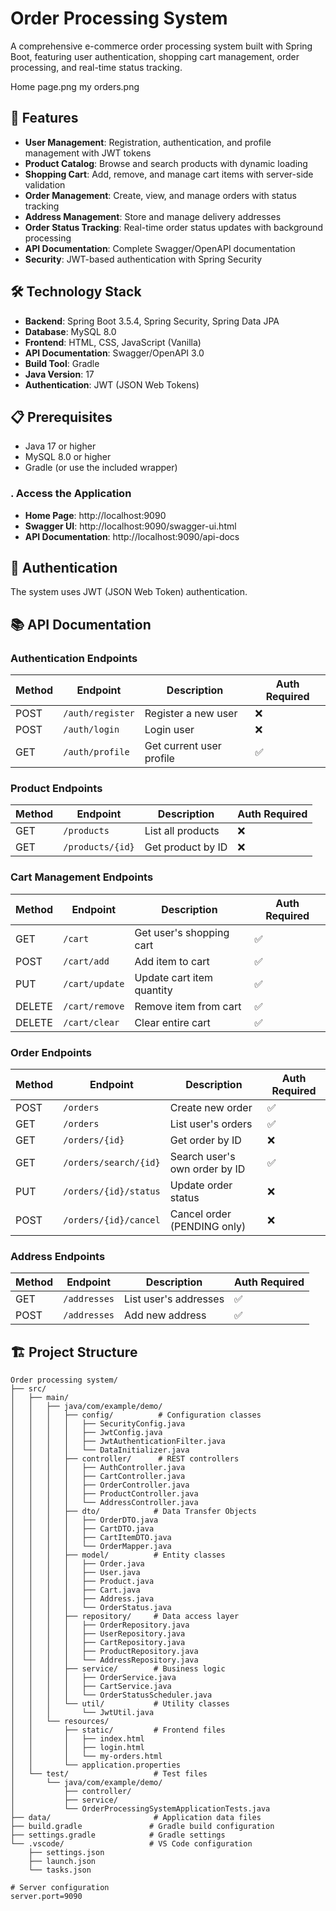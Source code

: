 # Order Processing System

A comprehensive e-commerce order processing system built with Spring Boot, featuring user authentication, shopping cart management, order processing, and real-time status tracking.

Home page.png
my orders.png
## 🚀 Features

- **User Management**: Registration, authentication, and profile management with JWT tokens
- **Product Catalog**: Browse and search products with dynamic loading
- **Shopping Cart**: Add, remove, and manage cart items with server-side validation
- **Order Management**: Create, view, and manage orders with status tracking
- **Address Management**: Store and manage delivery addresses
- **Order Status Tracking**: Real-time order status updates with background processing
- **API Documentation**: Complete Swagger/OpenAPI documentation
- **Security**: JWT-based authentication with Spring Security

## 🛠️ Technology Stack

- **Backend**: Spring Boot 3.5.4, Spring Security, Spring Data JPA
- **Database**: MySQL 8.0
- **Frontend**: HTML, CSS, JavaScript (Vanilla)
- **API Documentation**: Swagger/OpenAPI 3.0
- **Build Tool**: Gradle
- **Java Version**: 17
- **Authentication**: JWT (JSON Web Tokens)

## 📋 Prerequisites

- Java 17 or higher
- MySQL 8.0 or higher
- Gradle (or use the included wrapper)

### . Access the Application
- **Home Page**: http://localhost:9090
- **Swagger UI**: http://localhost:9090/swagger-ui.html
- **API Documentation**: http://localhost:9090/api-docs

## 🔐 Authentication

The system uses JWT (JSON Web Token) authentication.

## 📚 API Documentation

### Authentication Endpoints

| Method | Endpoint | Description | Auth Required |
|--------|----------|-------------|---------------|
| POST | `/auth/register` | Register a new user | ❌ |
| POST | `/auth/login` | Login user | ❌ |
| GET | `/auth/profile` | Get current user profile | ✅ |

### Product Endpoints

| Method | Endpoint | Description | Auth Required |
|--------|----------|-------------|---------------|
| GET | `/products` | List all products | ❌ |
| GET | `/products/{id}` | Get product by ID | ❌ |

### Cart Management Endpoints

| Method | Endpoint | Description | Auth Required |
|--------|----------|-------------|---------------|
| GET | `/cart` | Get user's shopping cart | ✅ |
| POST | `/cart/add` | Add item to cart | ✅ |
| PUT | `/cart/update` | Update cart item quantity | ✅ |
| DELETE | `/cart/remove` | Remove item from cart | ✅ |
| DELETE | `/cart/clear` | Clear entire cart | ✅ |

### Order Endpoints

| Method | Endpoint | Description | Auth Required |
|--------|----------|-------------|---------------|
| POST | `/orders` | Create new order | ✅ |
| GET | `/orders` | List user's orders | ✅ |
| GET | `/orders/{id}` | Get order by ID | ❌ |
| GET | `/orders/search/{id}` | Search user's own order by ID | ✅ |
| PUT | `/orders/{id}/status` | Update order status | ❌ |
| POST | `/orders/{id}/cancel` | Cancel order (PENDING only) | ❌ |

### Address Endpoints

| Method | Endpoint | Description | Auth Required |
|--------|----------|-------------|---------------|
| GET | `/addresses` | List user's addresses | ✅ |
| POST | `/addresses` | Add new address | ✅ |

## 🏗️ Project Structure

```
Order processing system/
├── src/
│   ├── main/
│   │   ├── java/com/example/demo/
│   │   │   ├── config/          # Configuration classes
│   │   │   │   ├── SecurityConfig.java
│   │   │   │   ├── JwtConfig.java
│   │   │   │   ├── JwtAuthenticationFilter.java
│   │   │   │   └── DataInitializer.java
│   │   │   ├── controller/      # REST controllers
│   │   │   │   ├── AuthController.java
│   │   │   │   ├── CartController.java
│   │   │   │   ├── OrderController.java
│   │   │   │   ├── ProductController.java
│   │   │   │   └── AddressController.java
│   │   │   ├── dto/            # Data Transfer Objects
│   │   │   │   ├── OrderDTO.java
│   │   │   │   ├── CartDTO.java
│   │   │   │   ├── CartItemDTO.java
│   │   │   │   └── OrderMapper.java
│   │   │   ├── model/          # Entity classes
│   │   │   │   ├── Order.java
│   │   │   │   ├── User.java
│   │   │   │   ├── Product.java
│   │   │   │   ├── Cart.java
│   │   │   │   ├── Address.java
│   │   │   │   └── OrderStatus.java
│   │   │   ├── repository/     # Data access layer
│   │   │   │   ├── OrderRepository.java
│   │   │   │   ├── UserRepository.java
│   │   │   │   ├── CartRepository.java
│   │   │   │   ├── ProductRepository.java
│   │   │   │   └── AddressRepository.java
│   │   │   ├── service/        # Business logic
│   │   │   │   ├── OrderService.java
│   │   │   │   ├── CartService.java
│   │   │   │   └── OrderStatusScheduler.java
│   │   │   └── util/           # Utility classes
│   │   │       └── JwtUtil.java
│   │   └── resources/
│   │       ├── static/         # Frontend files
│   │       │   ├── index.html
│   │       │   ├── login.html
│   │       │   └── my-orders.html
│   │       └── application.properties
│   └── test/                   # Test files
│       └── java/com/example/demo/
│           ├── controller/
│           ├── service/
│           └── OrderProcessingSystemApplicationTests.java
├── data/                       # Application data files
├── build.gradle               # Gradle build configuration
├── settings.gradle            # Gradle settings
└── .vscode/                   # VS Code configuration
    ├── settings.json
    ├── launch.json
    └── tasks.json
```


```properties
# Server configuration
server.port=9090








